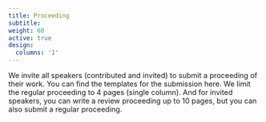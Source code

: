 ```yaml
---
title: Proceeding
subtitle:
weight: 60
active: true
design:
  columns: '1'
---
```

<p style="font-size:0.9rem">
We invite all speakers (contributed and invited) to submit a proceeding of their work. You can find the templates for the submission here. We limit the regular proceeding to 4 pages (single column). And for invited speakers, you can write a review proceeding up to 10 pages, but you can also submit a regular proceeding.
</p>